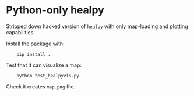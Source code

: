 Python-only healpy
==================

Stripped down hacked version of `healpy` with only map-loading and plotting capabilities.

Install the package with:

        pip install .

Test that it can visualize a map:

        python test_healpyvis.py

Check it creates `map.png` file.
